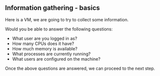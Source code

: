 ## Information gathering - basics

Here is a VM, we are going to try to collect some information.

Would you be able to answer the following questions:
- What user are you logged in as?
- How many CPUs does it have?
- How much memory is available?
- What processes are currently running?
- What users are configured on the machine?

Once the above questions are answered, we can proceed to the next step.
